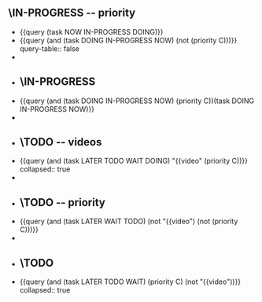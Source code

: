 ## \IN-PROGRESS -- priority
- {{query (task NOW IN-PROGRESS DOING)}}
- {{query (and (task DOING IN-PROGRESS NOW) (not (priority C)))}}
  query-table:: false
-
- ## \IN-PROGRESS
- {{query (and (task DOING IN-PROGRESS NOW) (priority C))(task DOING IN-PROGRESS NOW)}}
-
- ## \TODO -- videos
- {{query (and (task LATER TODO WAIT DOING) "{{video" (priority C))}}
  collapsed:: true
-
- ## \TODO -- priority
- {{query (and (task LATER WAIT TODO) (not "{{video") (not (priority C)))}}
-
- ## \TODO
- {{query (and (task LATER TODO WAIT) (priority C) (not "{{video"))}}
  collapsed:: true